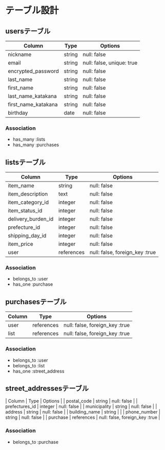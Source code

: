 # テーブル設計


## usersテーブル

| Column                | Type          | Options                      |
|-----------------------|---------------|------------------------------|
| nickname              | string        | null: false                  |
| email                 | string        | null: false, unique: true    |
| encrypted_password    | string        | null: false                  |
| last_name             | string        | null: false                  |
| first_name            | string        | null: false                  |
| last_name_katakana    | string        | null: false                  |
| first_name_katakana   | string        | null: false                  |
| birthday              | date          | null: false                  |


### Association

- has_many :lists
- has_many :purchases


## listsテーブル

| Column                | Type          | Options                          |
|-----------------------|---------------|----------------------------------|
| item_name             | string        | null: false                      |
| item_description      | text          | null: false                      |
| item_category_id      | integer       | null: false                      |
| item_status_id        | integer       | null: false                      |
| delivery_burden_id    | integer       | null: false                      |
| prefecture_id         | integer       | null: false                      |
| shipping_day_id       | integer       | null: false                      |
| item_price            | integer       | null: false                      |
| user                  | references    | null: false, foreign_key :true   |

### Association

- belongs_to :user
- has_one :purchase


## purchasesテーブル

| Column                | Type          | Options                          |
|-----------------------|---------------|----------------------------------|
| user                  | references    | null: false, foreign_key :true   |
| list                  | references    | null: false, foreign_key :true   |

### Association

- belongs_to :user
- belongs_to :list
- has_one :street_address


## street_addressesテーブル

| Column                | Type          | Options                          |
| postal_code           | string        | null: false                      |
| prefectures_id        | integer       | null: false                      |
| municipality          | string        | null: false                      |
| address               | string        | null: false                      |
| building_name         | string        |                                  |
| phone_number          | string        | null: false                      |
| purchase              | references    | null: false, foreign_key :true   |

### Association

- belongs_to :purchase
